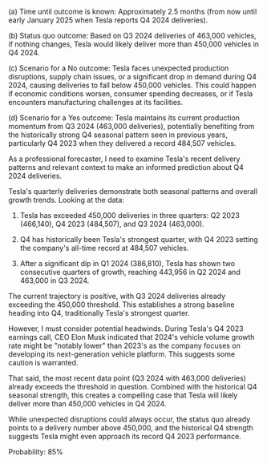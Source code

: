 (a) Time until outcome is known: Approximately 2.5 months (from now until early January 2025 when Tesla reports Q4 2024 deliveries).

(b) Status quo outcome: Based on Q3 2024 deliveries of 463,000 vehicles, if nothing changes, Tesla would likely deliver more than 450,000 vehicles in Q4 2024.

(c) Scenario for a No outcome: Tesla faces unexpected production disruptions, supply chain issues, or a significant drop in demand during Q4 2024, causing deliveries to fall below 450,000 vehicles. This could happen if economic conditions worsen, consumer spending decreases, or if Tesla encounters manufacturing challenges at its facilities.

(d) Scenario for a Yes outcome: Tesla maintains its current production momentum from Q3 2024 (463,000 deliveries), potentially benefiting from the historically strong Q4 seasonal pattern seen in previous years, particularly Q4 2023 when they delivered a record 484,507 vehicles.

As a professional forecaster, I need to examine Tesla's recent delivery patterns and relevant context to make an informed prediction about Q4 2024 deliveries.

Tesla's quarterly deliveries demonstrate both seasonal patterns and overall growth trends. Looking at the data:

1. Tesla has exceeded 450,000 deliveries in three quarters: Q2 2023 (466,140), Q4 2023 (484,507), and Q3 2024 (463,000).

2. Q4 has historically been Tesla's strongest quarter, with Q4 2023 setting the company's all-time record at 484,507 vehicles.

3. After a significant dip in Q1 2024 (386,810), Tesla has shown two consecutive quarters of growth, reaching 443,956 in Q2 2024 and 463,000 in Q3 2024.

The current trajectory is positive, with Q3 2024 deliveries already exceeding the 450,000 threshold. This establishes a strong baseline heading into Q4, traditionally Tesla's strongest quarter.

However, I must consider potential headwinds. During Tesla's Q4 2023 earnings call, CEO Elon Musk indicated that 2024's vehicle volume growth rate might be "notably lower" than 2023's as the company focuses on developing its next-generation vehicle platform. This suggests some caution is warranted.

That said, the most recent data point (Q3 2024 with 463,000 deliveries) already exceeds the threshold in question. Combined with the historical Q4 seasonal strength, this creates a compelling case that Tesla will likely deliver more than 450,000 vehicles in Q4 2024.

While unexpected disruptions could always occur, the status quo already points to a delivery number above 450,000, and the historical Q4 strength suggests Tesla might even approach its record Q4 2023 performance.

Probability: 85%
